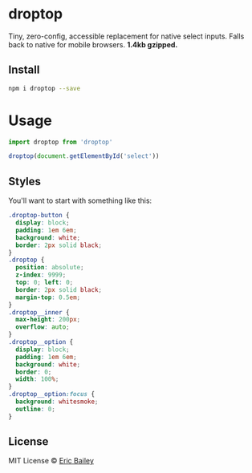 # droptop
Tiny, zero-config, accessible replacement for native select inputs. Falls back
to native for mobile browsers. **1.4kb gzipped.**

## Install
```bash
npm i droptop --save
```

# Usage
```javascript
import droptop from 'droptop'

droptop(document.getElementById('select'))
```
## Styles
You'll want to start with something like this:
```css
.droptop-button {
  display: block;
  padding: 1em 6em;
  background: white;
  border: 2px solid black;
}
.droptop {
  position: absolute;
  z-index: 9999;
  top: 0; left: 0;
  border: 2px solid black;
  margin-top: 0.5em;
}
.droptop__inner {
  max-height: 200px;
  overflow: auto;
}
.droptop__option {
  display: block;
  padding: 1em 6em;
  background: white;
  border: 0;
  width: 100%;
}
.droptop__option:focus {
  background: whitesmoke;
  outline: 0;
}
```

## License
MIT License © [Eric Bailey](https://estrattonbailey.com)
